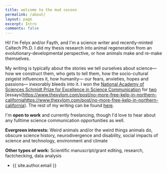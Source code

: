 ```yaml
---
title: welcome to the mud cocoon
permalink: /about/
layout: page
excerpt: Intro
comments: false
---
```

Hi! I'm Felyx and/or Fayth, and I'm a science writer and recently-minted Caltech Ph.D. I did my thesis research into animal regeneration from an evolutionary-developmental perspective, or how animals make and re-make themselves. 

My writing is typically about the stories we tell ourselves about science— how we construct them, who gets to tell them, how the socio-cultural zeigeist influences it, how humanity— our fears, anxieties, hopes and passions— inexorably bleeds into it. I won the [National Academy of Sciences Schmidt Prize for Excellence in Science Communication](https://www.schmidtfutures.com/national-academies-announce-inaugural-recipients-of-eric-and-wendy-schmidt-awards-for-excellence-in-science-communications-totaling-600000/) for [two](https://caltechletters.org/viewpoints/orchids-science-and-culture) [essays(https://www.thexylom.com/post/no-more-free-kelp-in-northern-californiahttps://www.thexylom.com/post/no-more-free-kelp-in-northern-california). The rest of my writing can be found [here](https://fxfy.github.io/writing).

I'm **open to work** and currently freelancing, though I'd love to hear about any fulltime science communication opportunities as well. 

**Evergreen interests:**
Weird animals and/or the weird things animals do, obscure science history, neurodivergence and disability, social impacts of science and technology, environment and climate

**Other types of work:**
Scientific manuscript/grant editing, research, factchecking, data analysis

- {{ site.author.email }}
